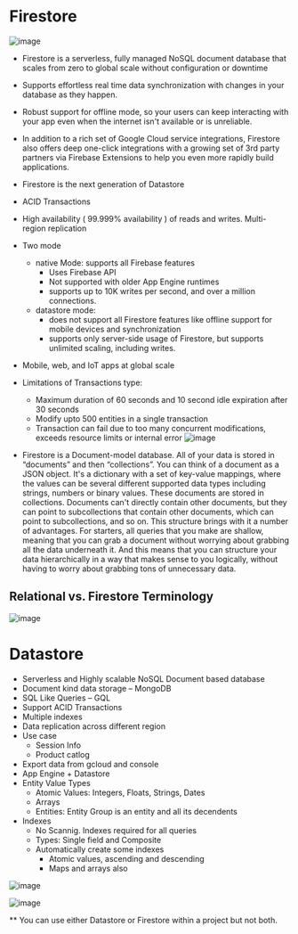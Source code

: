 # Firestore

![image](https://github.com/user-attachments/assets/cc40b401-e9de-44eb-95db-320a6953d4dc)

- Firestore is a serverless, fully managed NoSQL document database that scales from zero to global scale without configuration or downtime
- Supports effortless real time data synchronization with changes in your database as they happen.
- Robust support for offline mode, so your users can keep interacting with your app even when the internet isn't available or is unreliable.
- In addition to a rich set of Google Cloud service integrations, Firestore also offers deep one-click integrations with a growing set of 3rd party partners via Firebase Extensions to help you even more rapidly build applications.
- Firestore is the next generation of Datastore
- ACID Transactions
- High availability ( 99.999% availability ) of reads and writes. Multi-region replication
- Two mode
  - native Mode: supports all Firebase features
    - Uses Firebase API
    - Not supported with older App Engine runtimes
    - supports up to 10K writes per second, and over a million connections. 
  - datastore mode:
    - does not support all Firestore features like offline support for mobile devices and synchronization
    - supports only server-side usage of Firestore, but supports unlimited scaling, including writes. 

- Mobile, web, and IoT apps at global scale


- Limitations of Transactions type:
   - Maximum duration of 60 seconds and 10 second idle expiration after 30 seconds
   - Modify upto 500 entities in a single transaction
   - Transaction can fail due to too many concurrent modifications, exceeds resource limits or internal error
![image](https://user-images.githubusercontent.com/19702456/224506464-e6fd2383-82f4-4aec-aa31-a1a561ffaa88.png)

- Firestore is a Document-model database. All of your data is stored in “documents” and then “collections”.  You can think of a document as a JSON object. It's a dictionary with a set of key-value mappings, where the values can be several different supported data types including strings, numbers or binary values. These documents are stored in collections. Documents can't directly contain other documents, but they can point to subcollections that contain other documents, which can point to subcollections, and so on. This structure brings with it a number of advantages. For starters, all queries that you make are shallow, meaning that you can grab a document without worrying about grabbing all the data underneath it. And this means that you can structure your data hierarchically in a way that makes sense to you logically, without having to worry about grabbing tons of unnecessary data. 

## Relational vs. Firestore Terminology

  ![image](https://github.com/user-attachments/assets/bd243c35-3623-46c3-8870-dc30bed54976)


# Datastore

- Serverless and Highly scalable NoSQL Document based database
- Document kind data storage – MongoDB
- SQL Like Queries – GQL
- Support ACID Transactions
- Multiple indexes
- Data replication across different region
- Use case
  - Session Info
  - Product catlog
- Export data from gcloud and console
- App Engine + Datastore
- Entity Value Types
  - Atomic Values: Integers, Floats, Strings, Dates
  - Arrays
  - Entities: Entity Group is an entity and all its decendents
- Indexes
  - No Scannig. Indexes required for all queries
  - Types: Single field and Composite
  - Automatically create some indexes
    - Atomic values, ascending and descending
    - Maps and arrays also

![image](https://user-images.githubusercontent.com/19702456/224506020-6295dd2c-dfad-4ae0-9d16-14f2abd98221.png)

![image](https://github.com/user-attachments/assets/5cea5f90-f9b8-4861-b3c2-dc897a8dc374)


** You can use either Datastore or Firestore within a project but not both. 

